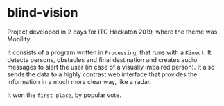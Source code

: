 # blind-vision

Project developed in 2 days for ITC Hackaton 2019, where the theme was Mobility.

It consists of a program written in `Processing`, that runs with a `Kinect`. It detects persons, obstacles and final destination and creates audio messages to alert the user (in case of a visually impaired person). It also sends the data to a highly contrast web interface that provides the information in a much more clear way, like a radar.

It won the `first place`, by popular vote.
